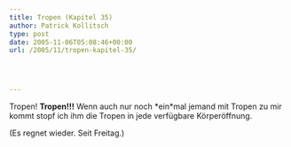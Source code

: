 ```yaml
---
title: Tropen (Kapitel 35)
author: Patrick Kollitsch
type: post
date: 2005-11-06T05:08:46+00:00
url: /2005/11/tropen-kapitel-35/




---
```

Tropen! **Tropen!!!** Wenn auch nur noch \*ein\*mal jemand mit Tropen zu mir kommt stopf ich ihm die Tropen in jede verf&uuml;gbare K&ouml;rper&ouml;ffnung.

(Es regnet wieder. Seit Freitag.)